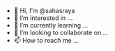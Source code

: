 - 👋 Hi, I’m @sahasraya
- 👀 I’m interested in ...
- 🌱 I’m currently learning ...
- 💞️ I’m looking to collaborate on ...
- 📫 How to reach me ...

<!---
sahasraya/sahasraya is a ✨ special ✨ repository because its `README.md` (this file) appears on your GitHub profile.
You can click the Preview link to take a look at your changes.
--->
